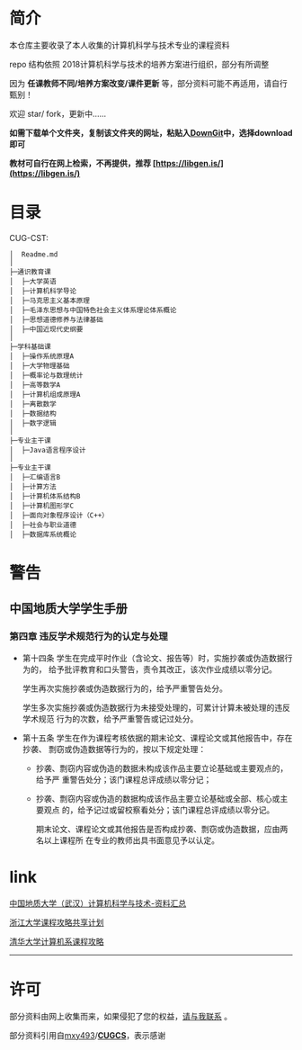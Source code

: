 # 简介

本仓库主要收录了本人收集的计算机科学与技术专业的课程资料

repo 结构依照 2018计算机科学与技术的培养方案进行组织，部分有所调整

因为 **任课教师不同/培养方案改变/课件更新** 等，部分资料可能不再适用，请自行甄别！

欢迎 star/ fork，更新中......

**如需下载单个文件夹，复制该文件夹的网址，粘贴入[DownGit](https://minhaskamal.github.io/DownGit/#/home)中，选择download即可**

**教材可自行在网上检索，不再提供，推荐 [https://libgen.is/](https://libgen.is/)** 

# 目录

CUG-CST:

```
│  Readme.md
│ 
├─通识教育课
│  ├─大学英语
│  ├─计算机科学导论
│  ├─马克思主义基本原理
│  ├─毛泽东思想与中国特色社会主义体系理论体系概论
│  ├─思想道德修养与法律基础
│  ├─中国近现代史纲要
│ 
├─学科基础课
│  ├─操作系统原理A
│  ├─大学物理基础
│  ├─概率论与数理统计
│  ├─高等数学A
│  ├─计算机组成原理A
│  ├─离散数学
│  ├─数据结构
│  ├─数字逻辑
│ 
├─专业主干课
│  ├─Java语言程序设计
│ 
├─专业主干课
│  ├─汇编语言B
│  ├─计算方法
│  ├─计算机体系结构B
│  ├─计算机图形学C
│  ├─面向对象程序设计（C++）
│  ├─社会与职业道德
│  ├─数据库系统概论

```



# 警告

## 中国地质大学学生手册

### 第四章 违反学术规范行为的认定与处理

* 第十四条 学生在完成平时作业（含论文、报告等）时，实施抄袭或伪造数据行为的，
  给予批评教育和口头警告，责令其改正，该次作业成绩以零分记。

  学生再次实施抄袭或伪造数据行为的，给予严重警告处分。

  学生多次实施抄袭或伪造数据行为未接受处理的，可累计计算未被处理的违反学术规范
  行为的次数，给予严重警告或记过处分。

* 第十五条 学生在作为课程考核依据的期末论文、课程论文或其他报告中，存在抄袭、
  剽窃或伪造数据等行为的，按以下规定处理：

  * 抄袭、剽窃内容或伪造的数据未构成该作品主要立论基础或主要观点的，给予严
    重警告处分；该门课程总评成绩以零分记；

  * 抄袭、剽窃内容或伪造的数据构成该作品主要立论基础或全部、核心或主要观点
    的，给予记过或留校察看处分；该门课程总评成绩以零分记。

    期末论文、课程论文或其他报告是否构成抄袭、剽窃或伪造数据，应由两名以上课程所
    在专业的教师出具书面意见予以认定。

# link

[中国地质大学（武汉）计算机科学与技术-资料汇总](https://github.com/mxy493/CUGCS)

[浙江大学课程攻略共享计划](https://github.com/QSCTech/zju-icicles)

[清华大学计算机系课程攻略](https://github.com/PKUanonym/REKCARC-TSC-UHT)

---

# 许可

部分资料由网上收集而来，如果侵犯了您的权益，[请与我联系](mailto:w@wewing.xyz) 。

部分资料引用自[mxy493](https://github.com/mxy493)/**[CUGCS](https://github.com/mxy493/CUGCS)**，表示感谢

